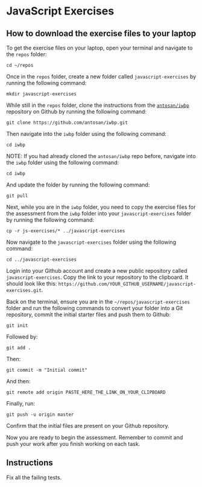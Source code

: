# JavaScript Exercises

## How to download the exercise files to your laptop

To get the exercise files on your laptop, open your terminal and navigate to the `repos` folder:

```
cd ~/repos
```

Once in the `repos` folder, create a new folder called `javascript-exercises` by running the following command:

```
mkdir javascript-exercises
```

While still in the `repos` folder, clone the instructions from the [`antosan/iwbp`](https://github.com/antosan/iwbp) repository on Github by running the following command:

```
git clone https://github.com/antosan/iwbp.git
```

Then navigate into the `iwbp` folder using the following command:

```
cd iwbp
```

NOTE: If you had already cloned the `antosan/iwbp` repo before, navigate into the `iwbp` folder using the following command:

```
cd iwbp
```

And update the folder by running the following command:

```
git pull
```

Next, while you are in the `iwbp` folder, you need to copy the exercise files for the assessment from the `iwbp` folder into your `javascript-exercises` folder by running the following command:

```
cp -r js-exercises/* ../javascript-exercises
```

Now navigate to the `javascript-exercises` folder using the following command:

```
cd ../javascript-exercises
```

Login into your Github account and create a new public repository called `javascript-exercises`. Copy the link to your repository to the clipboard. It should look like this: `https://github.com/YOUR_GITHUB_USERNAME/javascript-exercises.git`.

Back on the terminal, ensure you are in the `~/repos/javascript-exercises` folder and run the following commands to convert your folder into a Git repository, commit the initial starter files and push them to Github:

```
git init
```

Followed by:

```
git add .
```

Then:

```
git commit -m "Initial commit"
```

And then:

```
git remote add origin PASTE_HERE_THE_LINK_ON_YOUR_CLIPBOARD
```

Finally, run:

```
git push -u origin master
```

Confirm that the initial files are present on your Github repository.


Now you are ready to begin the assessment. Remember to commit and push your work after you finish working on each task.

## Instructions

Fix all the failing tests.